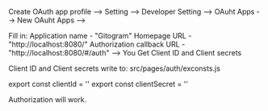 Create OAuth app 
profile --> Setting --> Developer Setting --> OAuht Apps --> New OAuht Apps --> 

Fill in:
Application name - "Gitogram"
Homepage URL - "http://localhost:8080/"
Authorization callback URL - "http://localhost:8080/#/auth"
--> You Get Client ID and Client secrets

Client ID and Client secrets write to:
src/pages/auth/exconsts.js 

export const clientId = ''
export const clientSecret = ''

Authorization will work.
